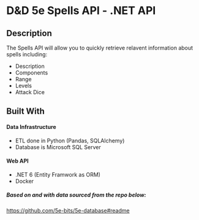 # D&D 5e Spells API - .NET API

## Description

The Spells API will allow you to quickly retrieve relavent information about spells including:

- Description
- Components
- Range
- Levels
- Attack Dice

## Built With

#### Data Infrastructure

- ETL done in Python (Pandas, SQLAlchemy)
- Database is Microsoft SQL Server

#### Web API

- .NET 6 (Entity Framwork as ORM)
- Docker

##### Based on and with data sourced from the repo below:
https://github.com/5e-bits/5e-database#readme


